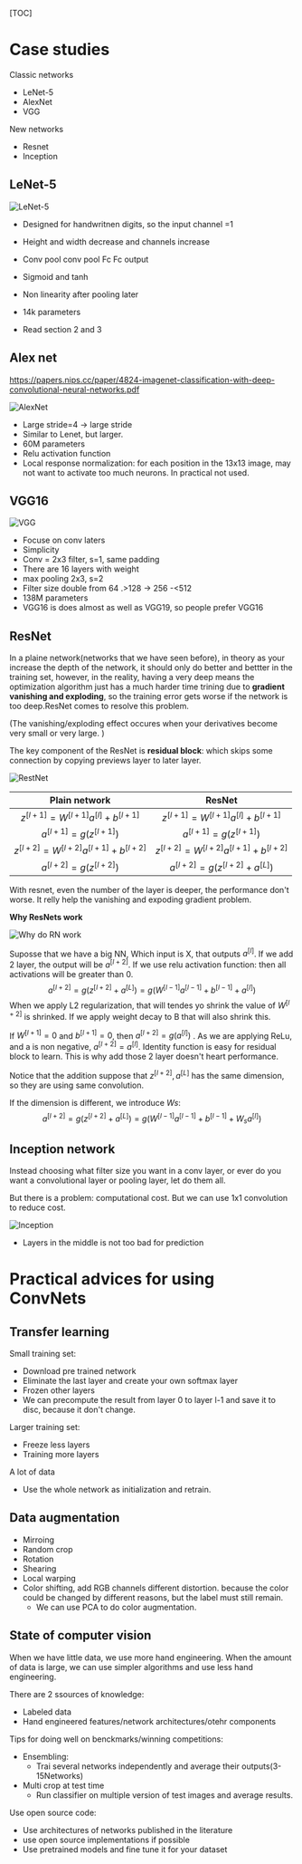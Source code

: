 [TOC]

# Case studies

Classic networks

- LeNet-5
- AlexNet
- VGG

New networks

- Resnet
- Inception

## LeNet-5

![LeNet-5](DL/figures/LeNet5.png)

- Designed for handwritnen digits, so the input channel =1

- Height and width decrease and channels increase
- Conv pool conv pool Fc Fc output 
- Sigmoid and tanh
- Non linearity after pooling later
- 14k parameters
- Read section 2 and 3

## Alex net

https://papers.nips.cc/paper/4824-imagenet-classification-with-deep-convolutional-neural-networks.pdf

![AlexNet](figures/AlexNet.png)

- Large stride=4 -> large stride
- Similar to Lenet, but larger. 
- 60M parameters
- Relu activation function
- Local response normalization: for each position in the 13x13 image, may not want to activate too much neurons. In practical not used.

## VGG16

![VGG](figures/VGG.png)

- Focuse on conv laters
- Simplicity
- Conv = 2x3 filter, s=1, same padding
- There are 16 layers with weight
- max pooling 2x3, s=2
- Filter size double from 64 .>128 -> 256 -<512
- 138M parameters
- VGG16 is does almost as well as VGG19, so people prefer VGG16

## ResNet

In a plaine network(networks that we have seen before), in theory as your increase the depth of the network, it should only do better and bettter in the training set, however, in the reality, having a very deep means the optimization algorithm just has a much harder time trining due to **gradient vanishing and exploding**, so the training error gets worse if the network is too deep.ResNet comes to resolve this problem.

(The vanishing/exploding effect occures when your derivatives become very small or very large.  )

The key component of the ResNet is **residual block**: which skips some connection by copying previews layer to later layer.

![RestNet](figures/resnet.png)

|               Plain network               |                   ResNet                    |
| :---------------------------------------: | :-----------------------------------------: |
|  $z^{[l+1]}=W^{[l+1]} a^{[l]}+b^{[l+1]}$  |   $z^{[l+1]}=W^{[l+1]} a^{[l]}+b^{[l+1]}$   |
|    $a^{[l+1]}=g\left(z^{[l+1]}\right)$    |     $a^{[l+1]}=g\left(z^{[l+1]}\right)$     |
| $z^{[l+2]}=W^{[l+2]} a^{[l+1]}+b^{[l+2]}$ |  $z^{[l+2]}=W^{[l+2]} a^{[l+1]}+b^{[l+2]}$  |
|    $a^{[l+2]}=g\left(z^{[l+2]}\right)$    | $a^{[l+2]}=g\left(z^{[l+2]}+a^{[L]}\right)$ |

With resnet, even the number of the layer is deeper, the performance don't worse. It relly help the vanishing and expoding gradient problem.

**Why ResNets work**

![Why do RN work](figures/Why-do-residual-networks-work.jpg)

Suposse that we have a big NN, Which input is X, that outputs $a^{[l]}$.  If we add 2 layer, the output will be $a^{[l+2]}$. If we use relu activation function: then all activations will be greater than 0.
$$
a^{[l+2]}=g\left(z^{[l+2]}+a^{[L]}\right) = g \left( W^{[l-1]}a^{[l-1]}+b^{[l-1]} + a^{[l]}\right)
$$
When we apply L2 regularization, that will tendes yo shrink the value of $W^{[l+2]}$ is shrinked. If we apply weight decay to B that will also shrink this. 

If $W^{[l+1]}=0$ and $b^{[l+1]}=0$, then $a^{[l+2]}=g \left( a^{[l]}\right)$ . As we are applying ReLu, and a is non negative, $a^{[l+2]}=a^{[l]}$. Identity function is easy for residual block to learn. This is why add those 2 layer doesn't heart performance.

Notice that the addition suppose that $z^{[l+2]},a^{[L]}$ has the same dimension, so they are using same convolution.

If the dimension is different, we introduce $Ws$:
$$
a^{[l+2]}=g\left(z^{[l+2]}+a^{[L]}\right) = g \left( W^{[l-1]}a^{[l-1]}+b^{[l-1]} + W_sa^{[l]}\right)
$$



## Inception network

Instead choosing what filter size you want in a conv layer, or ever do you want a convolutional layer or pooling layer, let do them all.

But there is a problem: computational cost. But we can use 1x1 convolution to reduce cost.

![Inception](figures/inception_module.png)

- Layers in the middle is not too bad for prediction

# Practical advices for using ConvNets

## Transfer learning

Small training set:

- Download pre trained network
- Eliminate the last layer and create your own softmax layer
- Frozen other layers
- We can precompute the result from layer 0 to layer l-1 and save it to disc, because it don't change.

Larger training set:

- Freeze less layers
- Training more layers

A lot of data

- Use the whole network as initialization and retrain.

## Data augmentation

- Mirroing 
- Random crop
- Rotation
- Shearing
- Local warping
- Color shifting, add RGB channels different distortion. because the color could be changed by different reasons, but the label must still remain.
  - We can use PCA to do color augmentation.

## State of computer vision

When we have little data, we use more hand engineering. When the amount of data is large, we can use simpler algorithms and use less hand engineering.

There are 2 ssources of knowledge:

- Labeled data
- Hand engineered features/network architectures/otehr components 

Tips for doing well on benckmarks/winning competitions:

- Ensembling: 
  - Trai several networks independently and average their outputs(3-15Networks)
- Multi crop at test time
  - Run classifier on multiple version of test images and average results.

Use open source code:

- Use architectures of networks published in the literature
- use open source implementations if possible
- Use pretrained models and fine tune it for your dataset

